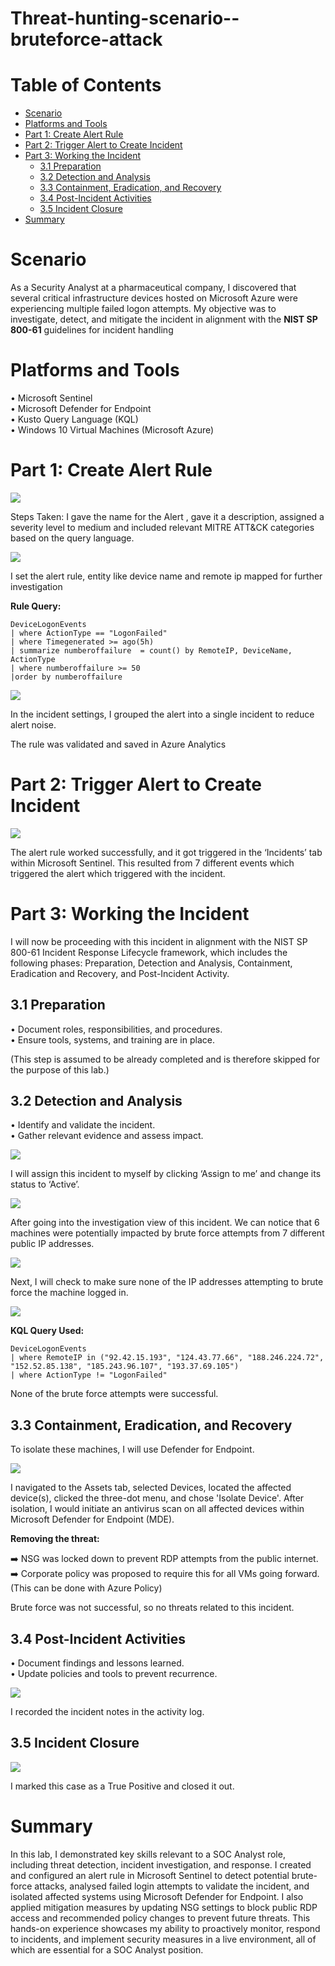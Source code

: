 # Threat-hunting-scenario--bruteforce-attack

# Table of Contents

- [ Scenario](#scenario)
- [ Platforms and Tools](#platforms-and-tools)
- [ Part 1: Create Alert Rule](#part-1-create-alert-rule)
- [ Part 2: Trigger Alert to Create Incident](#part-2-trigger-alert-to-create-incident)
- [ Part 3: Working the Incident](#part-3-working-the-incident)
  - [ 3.1 Preparation](#31-preparation)
  - [ 3.2 Detection and Analysis](#32-detection-and-analysis)
  - [ 3.3 Containment, Eradication, and Recovery](#33-containment-eradication-and-recovery)
  - [ 3.4 Post-Incident Activities](#34-post-incident-activities)
  - [ 3.5 Incident Closure](#35-incident-closure)
- [ Summary](#summary)
  

# Scenario 

As a Security Analyst at a pharmaceutical company, I discovered that several critical infrastructure devices hosted on Microsoft Azure were experiencing multiple failed logon attempts.
My objective was to investigate, detect, and mitigate the incident in alignment with the **NIST SP 800-61** guidelines for incident handling



<a name="platforms-and-tools"></a>
#  Platforms and Tools

•	Microsoft Sentinel<br>
•	Microsoft Defender for Endpoint<br>
•	Kusto Query Language (KQL)<br>
•	Windows 10 Virtual Machines (Microsoft Azure)<br>

# Part 1: Create Alert Rule

<img src="https://github.com/user-attachments/assets/b07c643e-dba3-4a50-af2f-fcf313e95e82">

Steps Taken:
I gave the name for the Alert , gave it a description, assigned a severity level to medium and included relevant MITRE ATT&CK categories based on the query language. 

<img src="https://github.com/user-attachments/assets/2ad0e102-3b1a-4cc9-922e-490f62f087fe" >

I set the alert rule, entity like device name and remote ip  mapped for further investigation 

**Rule Query:**

```
DeviceLogonEvents
| where ActionType == "LogonFailed"
| where Timegenerated >= ago(5h)
| summarize numberoffailure  = count() by RemoteIP, DeviceName, ActionType
| where numberoffailure >= 50
|order by numberoffailure
```

<img src="https://github.com/user-attachments/assets/973e5bb5-a25d-47af-b1da-3b57dd0e7892" >

In the incident settings, I grouped the alert into a single incident to reduce alert noise.

The rule was validated and saved in Azure Analytics 

# Part 2: Trigger Alert to Create Incident 

<img src="https://github.com/user-attachments/assets/ffc47b69-d42d-404d-888a-1699c5b35610" >

The alert rule worked successfully, and it got triggered in the ‘Incidents’ tab within Microsoft Sentinel. This resulted from 7 different events which triggered the alert which triggered with the incident.  

# Part 3: Working the Incident 

I will now be proceeding with this incident in alignment with the NIST SP 800-61 Incident Response Lifecycle framework, which includes the following phases: Preparation, Detection and Analysis, Containment, Eradication and Recovery, and Post-Incident Activity.

## 3.1 Preparation

•	Document roles, responsibilities, and procedures.<br>
•	Ensure tools, systems, and training are in place.<br>

(This step is assumed to be already completed and is therefore skipped for the purpose of this lab.)<br>

## 3.2 Detection and Analysis

•	Identify and validate the incident.<br>
•	Gather relevant evidence and assess impact.<br>

<img src="https://i.imgur.com/WV9oGg8.png">

I will assign this incident to myself by clicking ‘Assign to me’ and change its status to ‘Active’. 

<img src="https://i.imgur.com/6Clwwac.png">

After going into the investigation view of this incident. We can notice that 6 machines were potentially impacted by brute force attempts from 7 different public IP addresses.

<img src="https://i.imgur.com/7fE1tHD.png">

Next, I will check to make sure none of the IP addresses attempting to brute force the machine logged in. 

<img src="https://i.imgur.com/XaqaG1F.png">

**KQL Query Used:**

```
DeviceLogonEvents
| where RemoteIP in ("92.42.15.193", "124.43.77.66", "188.246.224.72", "152.52.85.138", "185.243.96.107", "193.37.69.105")
| where ActionType != "LogonFailed"
```

None of the brute force attempts were successful.

## 3.3 Containment, Eradication, and Recovery

To isolate these machines, I will use Defender for Endpoint.

<img src="https://i.imgur.com/r0lczYf.png">

I navigated to the Assets tab, selected Devices, located the affected device(s), clicked the three-dot menu, and chose 'Isolate Device'. After isolation, I would initiate an antivirus scan on all affected devices within Microsoft Defender for Endpoint (MDE).

**Removing the threat:**

➡️ NSG was locked down to prevent RDP attempts from the public internet.<br>
➡️ Corporate policy was proposed to require this for all VMs going forward. (This can be done with Azure Policy)<br>

Brute force was not successful, so no threats related to this incident.

## 3.4 Post-Incident Activities

•	Document findings and lessons learned.<br>
•	Update policies and tools to prevent recurrence.<br>

<img src="https://i.imgur.com/5BuLkge.png">

I recorded the incident notes in the activity log.

## 3.5 Incident Closure

<img src="https://i.imgur.com/jSFgQXG.png">

I marked this case as a True Positive and closed it out.

# Summary

In this lab, I demonstrated key skills relevant to a SOC Analyst role, including threat detection, incident investigation, and response. I created and configured an alert rule in Microsoft Sentinel to detect potential brute-force attacks, analysed failed login attempts to validate the incident, and isolated affected systems using Microsoft Defender for Endpoint. I also applied mitigation measures by updating NSG settings to block public RDP access and recommended policy changes to prevent future threats. This hands-on experience showcases my ability to proactively monitor, respond to incidents, and implement security measures in a live environment, all of which are essential for a SOC Analyst position.

